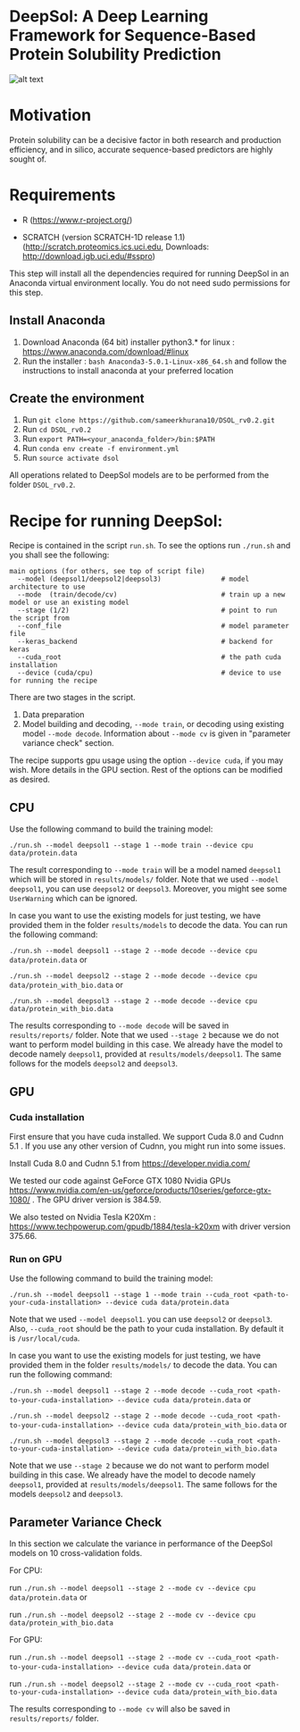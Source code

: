 # DeepSol: A Deep Learning Framework for Sequence-Based Protein Solubility Prediction

![alt text](http://people.csail.mit.edu/sameerk/dsol.svg)

# Motivation

Protein solubility can be a decisive factor in both research and production efficiency, and in silico, accurate sequence-based predictors are highly sought of.

# Requirements

- R (https://www.r-project.org/)

- SCRATCH (version SCRATCH-1D release 1.1) (http://scratch.proteomics.ics.uci.edu, Downloads: http://download.igb.uci.edu/#sspro)
 

This step will install all the dependencies required for running DeepSol in an Anaconda virtual environment locally. You do not need sudo permissions for this step.

## Install Anaconda
1. Download Anaconda (64 bit) installer python3.* for linux : https://www.anaconda.com/download/#linux
2. Run the installer : `bash Anaconda3-5.0.1-Linux-x86_64.sh` and follow the instructions to install anaconda at your preferred location

## Create the environment
1. Run `git clone https://github.com/sameerkhurana10/DSOL_rv0.2.git`
2. Run `cd DSOL_rv0.2`
3. Run `export PATH=<your_anaconda_folder>/bin:$PATH`
4. Run `conda env create -f environment.yml`
5. Run `source activate dsol`

All operations related to DeepSol models are to be performed from the folder `DSOL_rv0.2`.

# Recipe for running DeepSol:

Recipe is contained in the script `run.sh`. To see the options run `./run.sh` and you shall see the following:

```
main options (for others, see top of script file)
  --model (deepsol1/deepsol2|deepsol3)               # model architecture to use
  --mode  (train/decode/cv)                          # train up a new model or use an existing model
  --stage (1/2)                                      # point to run the script from 
  --conf_file                                        # model parameter file
  --keras_backend                                    # backend for keras
  --cuda_root                                        # the path cuda installation
  --device (cuda/cpu)                                # device to use for running the recipe
```
There are two stages in the script. 

1. Data preparation
2. Model building and decoding, `--mode train`, or decoding using existing model `--mode decode`. Information about `--mode cv` is given in "parameter variance check" section.

The recipe supports gpu usage using the option `--device cuda`, if you may wish. More details in the GPU section. Rest of the options can be modified as desired.

## CPU

Use the following command to build the training model:

`./run.sh --model deepsol1 --stage 1 --mode train --device cpu data/protein.data`

The result corresponding to `--mode train` will be a model named `deepsol1` which will be stored in `results/models/` folder. Note that we used `--model deepsol1`, you can use `deepsol2` or `deepsol3`. Moreover, you might see some `UserWarning` which can be ignored.

In case you want to use the existing models for just testing, we have provided them in the folder `results/models` to decode the data. You can run the following command:

`./run.sh --model deepsol1 --stage 2 --mode decode --device cpu data/protein.data` or

`./run.sh --model deepsol2 --stage 2 --mode decode --device cpu data/protein_with_bio.data` or

`./run.sh --model deepsol3 --stage 2 --mode decode --device cpu data/protein_with_bio.data`

The results corresponding to `--mode decode` will be saved in `results/reports/` folder. Note that we used `--stage 2` because we do not want to perform model building in this case. We already have the model to decode namely `deepsol1`, provided at `results/models/deepsol1`. The same follows for the models `deepsol2` and `deepsol3`.

## GPU

### Cuda installation

First ensure that you have cuda installed. We support Cuda 8.0 and Cudnn 5.1 . If you use any other version of Cudnn, you might run into some issues.

Install Cuda 8.0 and Cudnn 5.1 from https://developer.nvidia.com/

We tested our code against GeForce GTX 1080 Nvidia GPUs https://www.nvidia.com/en-us/geforce/products/10series/geforce-gtx-1080/ . The GPU driver version is 384.59.

We also tested on Nvidia Tesla K20Xm : https://www.techpowerup.com/gpudb/1884/tesla-k20xm with driver version 375.66.

### Run on GPU

Use the following command to build the training model:

`./run.sh --model deepsol1 --stage 1 --mode train --cuda_root <path-to-your-cuda-installation> --device cuda data/protein.data`

Note that we used `--model deepsol1`. you can use `deepsol2` or `deepsol3`. Also, `--cuda_root` should be the path to your cuda installation. By default it is `/usr/local/cuda`.

In case you want to use the existing models for just testing, we have provided them in the folder `results/models/` to decode the data. You can run the following command:

`./run.sh --model deepsol1 --stage 2 --mode decode --cuda_root <path-to-your-cuda-installation> --device cuda data/protein.data` or

`./run.sh --model deepsol2 --stage 2 --mode decode --cuda_root <path-to-your-cuda-installation> --device cuda data/protein_with_bio.data` or

`./run.sh --model deepsol3 --stage 2 --mode decode --cuda_root <path-to-your-cuda-installation> --device cuda data/protein_with_bio.data` 

Note that we use `--stage 2` because we do not want to perform model building in this case. We already have the model to decode namely `deepsol1`, provided at `results/models/deepsol1`. The same follows for the models `deepsol2` and `deepsol3`.

## Parameter Variance Check

In this section we calculate the variance in performance of the DeepSol models on 10 cross-validation folds. 

For CPU: 

run `./run.sh --model deepsol1 --stage 2 --mode cv --device cpu data/protein.data` or

run `./run.sh --model deepsol2 --stage 2 --mode cv --device cpu data/protein_with_bio.data`

For GPU:

run `./run.sh --model deepsol1 --stage 2 --mode cv --cuda_root <path-to-your-cuda-installation> --device cuda data/protein.data` or

run `./run.sh --model deepsol2 --stage 2 --mode cv --cuda_root <path-to-your-cuda-installation> --device cuda data/protein_with_bio.data`

The results corresponding to `--mode cv` will also be saved in `results/reports/` folder.
